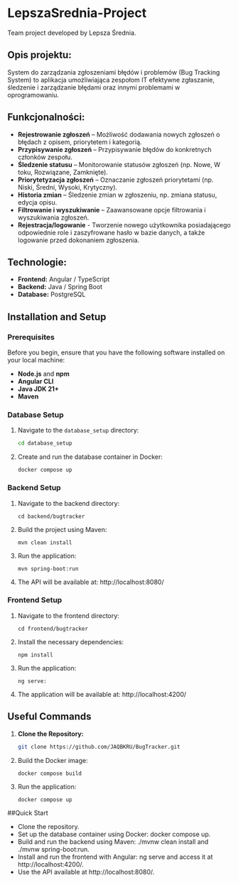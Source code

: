 # LepszaSrednia-Project
Team project developed by Lepsza Średnia.

## Opis projektu:
System do zarządzania zgłoszeniami błędów i problemów (Bug Tracking System) to aplikacja umożliwiająca zespołom IT efektywne zgłaszanie, śledzenie i zarządzanie błędami oraz innymi problemami w oprogramowaniu.

## Funkcjonalności:
- **Rejestrowanie zgłoszeń** – Możliwość dodawania nowych zgłoszeń o błędach z opisem, priorytetem i kategorią.
- **Przypisywanie zgłoszeń** – Przypisywanie błędów do konkretnych członków zespołu.
- **Śledzenie statusu** – Monitorowanie statusów zgłoszeń (np. Nowe, W toku, Rozwiązane, Zamknięte).
- **Priorytetyzacja zgłoszeń** – Oznaczanie zgłoszeń priorytetami (np. Niski, Średni, Wysoki, Krytyczny).
- **Historia zmian** – Śledzenie zmian w zgłoszeniu, np. zmiana statusu, edycja opisu.
- **Filtrowanie i wyszukiwanie** – Zaawansowane opcje filtrowania i wyszukiwania zgłoszeń.
- **Rejestracja/logowanie** - Tworzenie nowego użytkownika posiadającego odpowiednie role i zaszyfrowane hasło w bazie danych, a także logowanie przed dokonaniem zgłoszenia.

## Technologie:
- **Frontend:** Angular / TypeScript
- **Backend:** Java / Spring Boot
- **Database:** PostgreSQL

## Installation and Setup

### Prerequisites
Before you begin, ensure that you have the following software installed on your local machine:

- **Node.js** and **npm**
- **Angular CLI**
- **Java JDK 21+**
- **Maven**

### Database Setup
1. Navigate to the `database_setup` directory:
   ```bash
   cd database_setup
   ```
2. Create and run the database container in Docker:
	```
	docker compose up
	```

### Backend Setup
1. Navigate to the backend directory:
	```
	cd backend/bugtracker
	```
2. Build the project using Maven:
	```
	mvn clean install
	```
3. Run the application:
	```
	mvn spring-boot:run
	```
4. The API will be available at: http://localhost:8080/

### Frontend Setup
1. Navigate to the frontend directory:
	```
	cd frontend/bugtracker
	```
2. Install the necessary dependencies:
	```
	npm install
	```
3. Run the application:
	```
	ng serve:
	```
4. The application will be available at: http://localhost:4200/

## Useful Commands
1. **Clone the Repository:**
	```bash
	git clone https://github.com/JAQBKRU/BugTracker.git
	```
2. Build the Docker image:
	```
	docker compose build
	```
3. Run the application:
	```
	docker compose up
	```

##Quick Start
- Clone the repository.
- Set up the database container using Docker: docker compose up.
- Build and run the backend using Maven: ./mvnw clean install and ./mvnw spring-boot:run.
- Install and run the frontend with Angular: ng serve and access it at http://localhost:4200/.
- Use the API available at http://localhost:8080/.